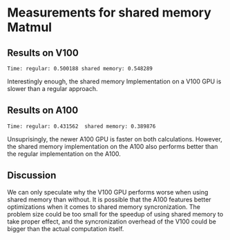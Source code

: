# Measurements for shared memory Matmul


## Results on V100

```
Time: regular: 0.500188 shared memory: 0.548289
```

Interestingly enough, the shared memory Implementation on a V100 GPU is slower than a regular approach.

## Results on A100


```
Time: regular: 0.431562  shared memory: 0.389876
```

Unsuprisingly, the newer A100 GPU is faster on both calculations. However, the shared memory implementation on the A100 also performs better than the regular implementation on the A100.


## Discussion

We can only speculate why the V100 GPU performs worse when using shared memory than without. It is possible that the A100 features better optimizations when it comes to shared memory syncronization. The problem size could be too small for the speedup of using shared memory to take proper effect, and the syncronization overhead of the V100 could be bigger than the actual computation itself.